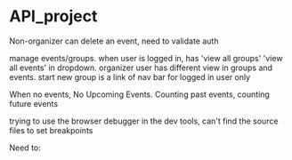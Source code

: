 # API_project

<!-- create event isn't dispatching -->

<!-- !! Error validation on signup form, printing errors from backend -->

Non-organizer can delete an event, need to validate auth

<!-- font awesome isn't showing up -->

manage events/groups.  when user is logged in, has 'view all groups' 'view all events' in dropdown.
organizer user has different view in groups and events.
start new group is a link of nav bar for logged in user only


When no events, No Upcoming Events.  Counting past events, counting future events

trying to use the browser debugger in the dev tools, can't find the source files to set breakpoints

Need to:

